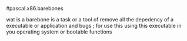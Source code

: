 #pascal.x86.barebones


wat is a barebone is a task or a tool of remove all the depedency of a executable or application and bugs ; for use this using this executable in you operating system or bootable functions



